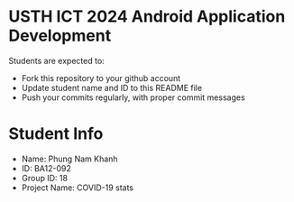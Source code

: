 USTH ICT 2024 Android Application Development
=====================================================

Students are expected to:

* Fork this repository to your github account
* Update student name and ID to this README file
* Push your commits regularly, with proper commit messages

Student Info
=======================

* Name: Phung Nam Khanh
* ID: BA12-092
* Group ID: 18
* Project Name: COVID-19 stats
